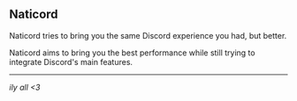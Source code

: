 ## Naticord

Naticord tries to bring you the same Discord experience you had, but better.

Naticord aims to bring you the best performance while still trying to integrate Discord's main features.

--- 
*ily all <3* 
